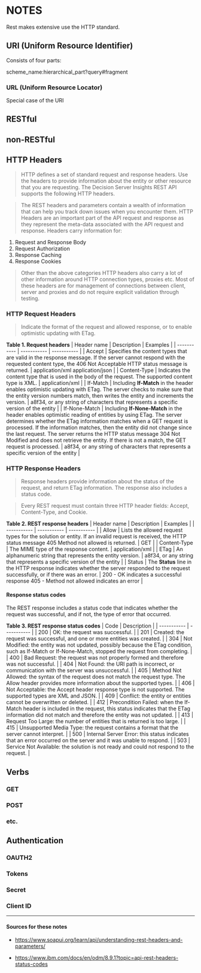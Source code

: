 # NOTES

Rest makes extensive use the HTTP standard.

## URI (Uniform Resource Identifier)

Consists of four parts:

scheme_name:hierarchical_part?query#fragment

### URL (Uniform Resource Locator)

Special case of the URI

 ## RESTful
 
 ## non-RESTful

 ## HTTP Headers

 >HTTP defines a set of standard request and response headers. Use the headers to provide information about the entity or other resource that you are requesting. The Decision Server Insights REST API supports the following HTTP headers.

 > The REST headers and parameters contain a wealth of information that can help you track down issues when you encounter them. HTTP Headers are an important part of the API request and response as they represent the meta-data associated with the API request and response. Headers carry information for:

1. Request and Response Body
2. Request Authorization
3. Response Caching 
4. Response Cookies

>Other than the above categories HTTP headers also carry a lot of other information around HTTP connection types, proxies etc. Most of these headers are for management of connections between client, server and proxies and do not require explicit validation through testing.

### HTTP Request Headers

>Indicate the format of the request and allowed response, or to enable optimistic updating with ETag.

**Table 1. Request headers**
| Header name | Description | Examples |
| ----------- | ----------- | ----------- |
| Accept | Specifies the content types that are valid in the response message. If the server cannot respond with the requested content type, the 406 Not Acceptable HTTP status message is returned. | application/xml application/json |
| Content-Type | Indicates the content type that is used in the body of the request. The supported content type is XML. | application/xml       |
| If-Match | Including **If-Match** in the header enables optimistic updating with ETag. The server checks to make sure that the entity version numbers match, then writes the entity and increments the version. | a8f34, or any string of characters that represents a specific version of the entity |
| If-None-Match | Including **If-None-Match** in the header enables optimistic reading of entities by using ETag. The server determines whether the ETag information matches when a GET request is processed. If the information matches, then the entity did not change since the last request. The server returns the HTTP status message 304 Not Modified and does not retrieve the entity. If there is not a match, the GET request is processed. | a8f34, or any string of characters that represents a specific version of the entity |

### HTTP Response Headers

>Response headers provide information about the status of the request, and return ETag information. The response also includes a status code.

>Every REST request must contain three HTTP header fields: Accept, Content-Type, and Cookie.

**Table 2. REST response headers**
| Header name | Description | Examples |
| ----------- | ----------- | ----------- |
| Allow | Lists the allowed request types for the solution or entity. If an invalid request is received, the HTTP status message 405 Method not allowed is returned. | GET |
| Content-Type | The MIME type of the response content.  | application/xml |
| ETag | An alphanumeric string that represents the entity version. | a8f34, or any string that represents a specific version of the entity |
| Status  | The **Status** line in the HTTP response indicates whether the server responded to the request successfully, or if there was an error. | 200 - OK indicates a successful response 405 - Method not allowed indicates an error |

#### Response status codes

The REST response includes a status code that indicates whether the request was successful, and if not, the type of error that occurred.

**Table 3. REST response status codes**
| Code | Description |
| ----------- | ----------- |
| 200 | OK: the request was successful. |
| 201 | Created: the request was successful, and one or more entities was created. |
| 304 | Not Modified: the entity was not updated, possibly because the ETag condition, such as If-Match or If-None-Match, stopped the request from completing. |
| 400 | Bad Request: the request was not properly formed and therefore was not successful. |
| 404 | Not Found: the URI path is incorrect, or communication with the server was unsuccessful. |
| 405 | Method Not Allowed: the syntax of the request does not match the request type. The Allow header provides more information about the supported types. |
| 406 | Not Acceptable: the Accept header response type is not supported. The supported types are XML and JSON. |
| 409 | Conflict: the entity or entities cannot be overwritten or deleted. |
| 412 | Precondition Failed: when the If-Match header is included in the request, this status indicates that the ETag information did not match and therefore the entity was not updated. |
| 413 | Request Too Large: the number of entities that is returned is too large. |
| 415 | Unsupported Media Type: the request contains a format that the server cannot interpret. |
| 500 | Internal Server Error: this status indicates that an error occurred on the server and it was unable to respond. |
| 503 | Service Not Available: the solution is not ready and could not respond to the request. |

 ## Verbs

 ### GET


 ### POST


 ### etc.

 ## Authentication

 ### OAUTH2

 ### Tokens

 ### Secret

 ### Client ID

---
 #### Sources for these notes

 * https://www.soapui.org/learn/api/understanding-rest-headers-and-parameters/
 
 * https://www.ibm.com/docs/en/odm/8.9.1?topic=api-rest-headers-status-codes